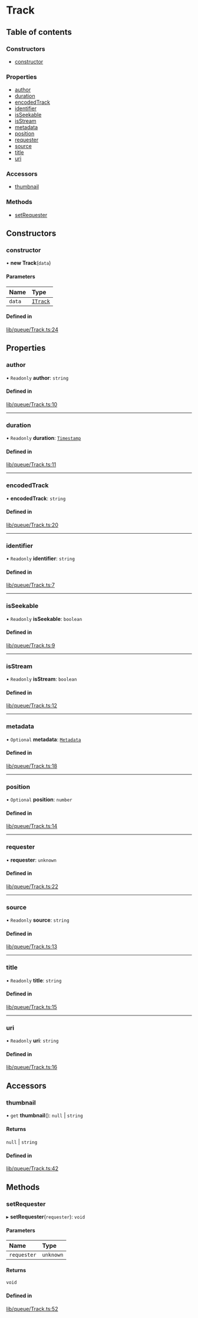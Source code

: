 # Track

## Table of contents

### Constructors

- [constructor](Track.md#constructor)

### Properties

- [author](Track.md#author)
- [duration](Track.md#duration)
- [encodedTrack](Track.md#encodedtrack)
- [identifier](Track.md#identifier)
- [isSeekable](Track.md#isseekable)
- [isStream](Track.md#isstream)
- [metadata](Track.md#metadata)
- [position](Track.md#position)
- [requester](Track.md#requester)
- [source](Track.md#source)
- [title](Track.md#title)
- [uri](Track.md#uri)

### Accessors

- [thumbnail](Track.md#thumbnail)

### Methods

- [setRequester](Track.md#setrequester)

## Constructors

### constructor

• **new Track**(`data`)

#### Parameters

| Name | Type |
| :------ | :------ |
| `data` | [`ITrack`](../types/interfaces/types.ITrack.md) |

#### Defined in

[lib/queue/Track.ts:24](https://github.com/hmes98318/LavaShark/blob/cb14d9b/src/lib/queue/Track.ts#L24)

## Properties

### author

• `Readonly` **author**: `string`

#### Defined in

[lib/queue/Track.ts:10](https://github.com/hmes98318/LavaShark/blob/cb14d9b/src/lib/queue/Track.ts#L10)

___

### duration

• `Readonly` **duration**: [`Timestamp`](../types/interfaces/types.Timestamp.md)

#### Defined in

[lib/queue/Track.ts:11](https://github.com/hmes98318/LavaShark/blob/cb14d9b/src/lib/queue/Track.ts#L11)

___

### encodedTrack

• **encodedTrack**: `string`

#### Defined in

[lib/queue/Track.ts:20](https://github.com/hmes98318/LavaShark/blob/cb14d9b/src/lib/queue/Track.ts#L20)

___

### identifier

• `Readonly` **identifier**: `string`

#### Defined in

[lib/queue/Track.ts:7](https://github.com/hmes98318/LavaShark/blob/cb14d9b/src/lib/queue/Track.ts#L7)

___

### isSeekable

• `Readonly` **isSeekable**: `boolean`

#### Defined in

[lib/queue/Track.ts:9](https://github.com/hmes98318/LavaShark/blob/cb14d9b/src/lib/queue/Track.ts#L9)

___

### isStream

• `Readonly` **isStream**: `boolean`

#### Defined in

[lib/queue/Track.ts:12](https://github.com/hmes98318/LavaShark/blob/cb14d9b/src/lib/queue/Track.ts#L12)

___

### metadata

• `Optional` **metadata**: [`Metadata`](../types/types.md#metadata)

#### Defined in

[lib/queue/Track.ts:18](https://github.com/hmes98318/LavaShark/blob/cb14d9b/src/lib/queue/Track.ts#L18)

___

### position

• `Optional` **position**: `number`

#### Defined in

[lib/queue/Track.ts:14](https://github.com/hmes98318/LavaShark/blob/cb14d9b/src/lib/queue/Track.ts#L14)

___

### requester

• **requester**: `unknown`

#### Defined in

[lib/queue/Track.ts:22](https://github.com/hmes98318/LavaShark/blob/cb14d9b/src/lib/queue/Track.ts#L22)

___

### source

• `Readonly` **source**: `string`

#### Defined in

[lib/queue/Track.ts:13](https://github.com/hmes98318/LavaShark/blob/cb14d9b/src/lib/queue/Track.ts#L13)

___

### title

• `Readonly` **title**: `string`

#### Defined in

[lib/queue/Track.ts:15](https://github.com/hmes98318/LavaShark/blob/cb14d9b/src/lib/queue/Track.ts#L15)

___

### uri

• `Readonly` **uri**: `string`

#### Defined in

[lib/queue/Track.ts:16](https://github.com/hmes98318/LavaShark/blob/cb14d9b/src/lib/queue/Track.ts#L16)

## Accessors

### thumbnail

• `get` **thumbnail**(): ``null`` \| `string`

#### Returns

``null`` \| `string`

#### Defined in

[lib/queue/Track.ts:42](https://github.com/hmes98318/LavaShark/blob/cb14d9b/src/lib/queue/Track.ts#L42)

## Methods

### setRequester

▸ **setRequester**(`requester`): `void`

#### Parameters

| Name | Type |
| :------ | :------ |
| `requester` | `unknown` |

#### Returns

`void`

#### Defined in

[lib/queue/Track.ts:52](https://github.com/hmes98318/LavaShark/blob/cb14d9b/src/lib/queue/Track.ts#L52)
